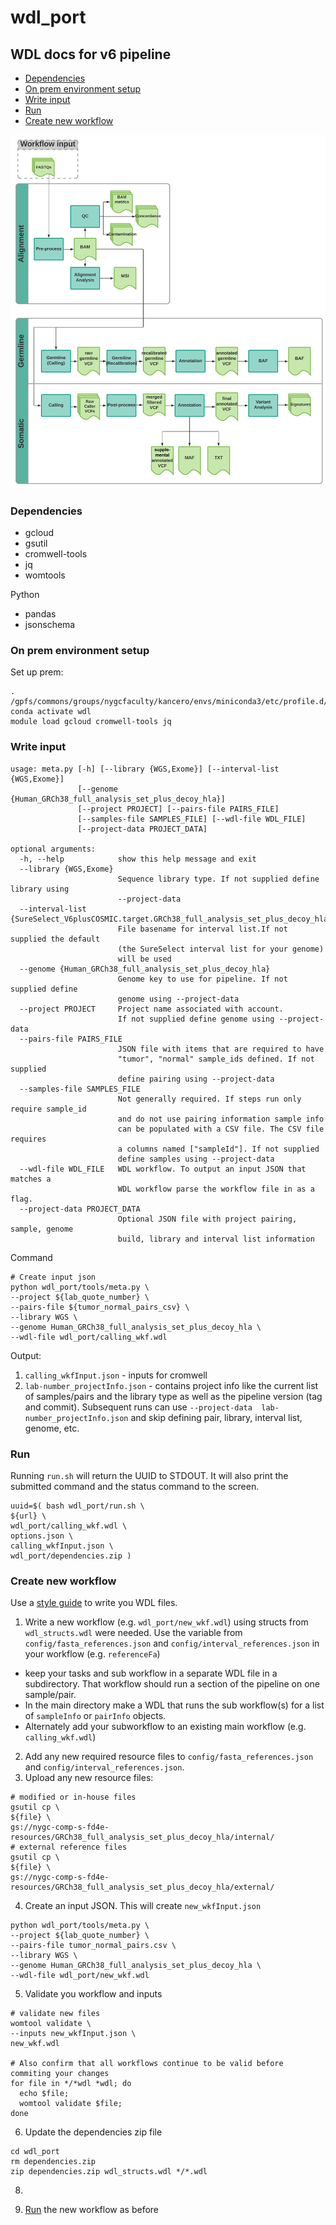 # wdl_port

## WDL docs for v6 pipeline

- [Dependencies](#dependencies)
- [On prem environment setup](#environment)
- [Write input](#write_input)
- [Run](#run)
- [Create new workflow](#create_new_workflow) 

![NYGC Somatic Pipeline overview](diagrams/WDL_Pipeline.png)

### Dependencies
<a name="dependencies"/>

- gcloud 
- gsutil
- cromwell-tools
- jq
- womtools

Python

- pandas
- jsonschema

### On prem environment setup
<a name="environment"/>

Set up prem:
```
. /gpfs/commons/groups/nygcfaculty/kancero/envs/miniconda3/etc/profile.d/conda.sh
conda activate wdl
module load gcloud cromwell-tools jq
```

### Write input
<a name="write_input"/>

```
usage: meta.py [-h] [--library {WGS,Exome}] [--interval-list {WGS,Exome}]
               [--genome {Human_GRCh38_full_analysis_set_plus_decoy_hla}] 
               [--project PROJECT] [--pairs-file PAIRS_FILE]
               [--samples-file SAMPLES_FILE] [--wdl-file WDL_FILE] 
               [--project-data PROJECT_DATA]

optional arguments:
  -h, --help            show this help message and exit
  --library {WGS,Exome}
                        Sequence library type. If not supplied define library using 
                        --project-data
  --interval-list {SureSelect_V6plusCOSMIC.target.GRCh38_full_analysis_set_plus_decoy_hla}
                        File basename for interval list.If not supplied the default
                        (the SureSelect interval list for your genome)
                        will be used
  --genome {Human_GRCh38_full_analysis_set_plus_decoy_hla}
                        Genome key to use for pipeline. If not supplied define 
                        genome using --project-data
  --project PROJECT     Project name associated with account. 
                        If not supplied define genome using --project-data
  --pairs-file PAIRS_FILE
                        JSON file with items that are required to have 
                        "tumor", "normal" sample_ids defined. If not supplied
                        define pairing using --project-data
  --samples-file SAMPLES_FILE
                        Not generally required. If steps run only require sample_id 
                        and do not use pairing information sample info
                        can be populated with a CSV file. The CSV file requires 
                        a columns named ["sampleId"]. If not supplied
                        define samples using --project-data
  --wdl-file WDL_FILE   WDL workflow. To output an input JSON that matches a 
                        WDL workflow parse the workflow file in as a flag.
  --project-data PROJECT_DATA
                        Optional JSON file with project pairing, sample, genome 
                        build, library and interval list information
```
Command
```
# Create input json
python wdl_port/tools/meta.py \
--project ${lab_quote_number} \
--pairs-file ${tumor_normal_pairs_csv} \
--library WGS \
--genome Human_GRCh38_full_analysis_set_plus_decoy_hla \
--wdl-file wdl_port/calling_wkf.wdl
```
Output:

  1. `calling_wkfInput.json` - inputs for cromwell
  2. `lab-number_projectInfo.json` - contains project info like the current list of samples/pairs and the library type as well as the pipeline version (tag and commit). Subsequent runs can use `--project-data  lab-number_projectInfo.json` and skip defining pair, library, interval list, genome, etc. 

### Run
<a name="run"/>

Running `run.sh` will return the UUID to STDOUT. 
It will also print the submitted command and the status command to the screen.
```
uuid=$( bash wdl_port/run.sh \
${url} \
wdl_port/calling_wkf.wdl \
options.json \
calling_wkfInput.json \
wdl_port/dependencies.zip )
```


### Create new workflow
<a name="create_new_workflow"/>

Use a [style guide](https://biowdl.github.io/styleGuidelines.html) to write you WDL files.

1. Write a new workflow (e.g. `wdl_port/new_wkf.wdl`) using structs from `wdl_structs.wdl` were needed. Use the variable from `config/fasta_references.json` and `config/interval_references.json` in your workflow (e.g. `referenceFa`)
  - keep your tasks and sub workflow in a separate WDL file in a subdirectory. That workflow should run a section of the pipeline on one sample/pair. 
  - In the main directory make a WDL that runs the sub workflow(s) for a list of `sampleInfo` or `pairInfo` objects.
  - Alternately add your subworkflow to an existing main workflow (e.g. `calling_wkf.wdl`)
2. Add any new required resource files to `config/fasta_references.json` and `config/interval_references.json`.
3. Upload any new resource files:
```
# modified or in-house files
gsutil cp \
${file} \
gs://nygc-comp-s-fd4e-resources/GRCh38_full_analysis_set_plus_decoy_hla/internal/
# external reference files
gsutil cp \
${file} \
gs://nygc-comp-s-fd4e-resources/GRCh38_full_analysis_set_plus_decoy_hla/external/
```
4. Create an input JSON. This will create `new_wkfInput.json`

```
python wdl_port/tools/meta.py \
--project ${lab_quote_number} \
--pairs-file tumor_normal_pairs.csv \
--library WGS \
--genome Human_GRCh38_full_analysis_set_plus_decoy_hla \
--wdl-file wdl_port/new_wkf.wdl
```

5. Validate you workflow and inputs

```
# validate new files
womtool validate \
--inputs new_wkfInput.json \
new_wkf.wdl

# Also confirm that all workflows continue to be valid before commiting your changes
for file in */*wdl *wdl; do 
  echo $file; 
  womtool validate $file; 
done
```

6. Update the dependencies zip file

```
cd wdl_port
rm dependencies.zip
zip dependencies.zip wdl_structs.wdl */*.wdl
```

8. 

7. [Run](#run) the new workflow as before

